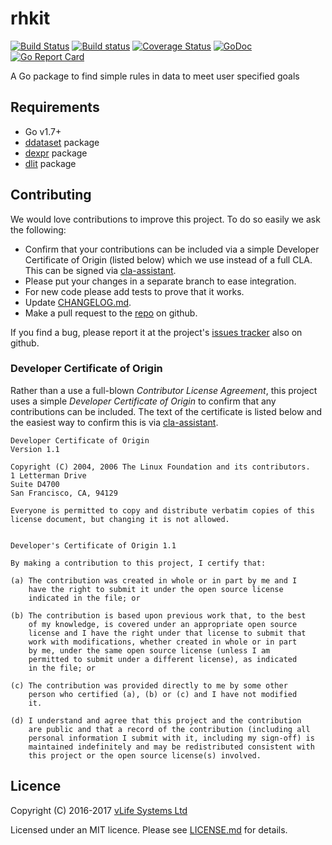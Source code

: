 rhkit
=====

[![Build Status](https://travis-ci.org/vlifesystems/rhkit.svg?branch=master)](https://travis-ci.org/vlifesystems/rhkit)
[![Build status](https://ci.appveyor.com/api/projects/status/s8wuof8su9v6ty7k?svg=true)](https://ci.appveyor.com/project/lawrencewoodman/rhkit)
[![Coverage Status](https://coveralls.io/repos/vlifesystems/rhkit/badge.svg?branch=master)](https://coveralls.io/r/vlifesystems/rhkit?branch=master)
[![GoDoc](https://godoc.org/github.com/vlifesystems/rhkit?status.svg)](https://godoc.org/github.com/vlifesystems/rhkit)
[![Go Report Card](https://goreportcard.com/badge/github.com/vlifesystems/rhkit)](https://goreportcard.com/report/github.com/vlifesystems/rhkit)

A Go package to find simple rules in data to meet user specified goals

Requirements
------------
* Go v1.7+
* [ddataset](https://github.com/lawrencewoodman/ddataset) package
* [dexpr](https://github.com/lawrencewoodman/dexpr) package
* [dlit](https://github.com/lawrencewoodman/dlit) package

Contributing
------------
We would love contributions to improve this project.  To do so easily we ask the following:

  * Confirm that your contributions can be included via a simple Developer Certificate of Origin (listed below) which we use instead of a full CLA. This can be signed via [cla-assistant](https://cla-assistant.io/vlifesystems/rhkit).
  * Please put your changes in a separate branch to ease integration.
  * For new code please add tests to prove that it works.
  * Update [CHANGELOG.md](https://github.com/vlifesystems/rhkit/blob/master/CHANGELOG.md).
  * Make a pull request to the [repo](https://github.com/vlifesystems/rhkit) on github.

If you find a bug, please report it at the project's [issues tracker](https://github.com/vlifesystems/rhkit/issues) also on github.

### Developer Certificate of Origin
Rather than a use a full-blown _Contributor License Agreement_, this project uses a simple _Developer Certificate of Origin_ to confirm that any contributions can be included.  The text of the certificate is listed below and the easiest way to confirm this is via [cla-assistant](https://cla-assistant.io/vlifesystems/rhkit).

    Developer Certificate of Origin
    Version 1.1

    Copyright (C) 2004, 2006 The Linux Foundation and its contributors.
    1 Letterman Drive
    Suite D4700
    San Francisco, CA, 94129

    Everyone is permitted to copy and distribute verbatim copies of this
    license document, but changing it is not allowed.


    Developer's Certificate of Origin 1.1

    By making a contribution to this project, I certify that:

    (a) The contribution was created in whole or in part by me and I
        have the right to submit it under the open source license
        indicated in the file; or

    (b) The contribution is based upon previous work that, to the best
        of my knowledge, is covered under an appropriate open source
        license and I have the right under that license to submit that
        work with modifications, whether created in whole or in part
        by me, under the same open source license (unless I am
        permitted to submit under a different license), as indicated
        in the file; or

    (c) The contribution was provided directly to me by some other
        person who certified (a), (b) or (c) and I have not modified
        it.

    (d) I understand and agree that this project and the contribution
        are public and that a record of the contribution (including all
        personal information I submit with it, including my sign-off) is
        maintained indefinitely and may be redistributed consistent with
        this project or the open source license(s) involved.

Licence
-------
Copyright (C) 2016-2017 [vLife Systems Ltd](http://vlifesystems.com)

Licensed under an MIT licence.  Please see [LICENSE.md](https://github.com/vlifesystems/rhkit/blob/master/LICENSE.md) for details.
